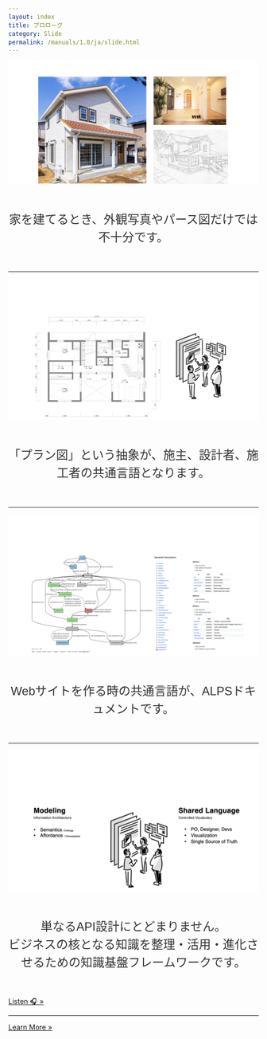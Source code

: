 ```yaml
---
layout: index
title: プロローグ
category: Slide
permalink: /manuals/1.0/ja/slide.html
---
```


<style>

.description {
    font-size: 24px;
    line-height: 1.5;
    color: #333;
    margin: 0;
    text-align: center;
    margin-top: 50px;
    margin-bottom: 50px;

    font-family: "Noto Sans JP", "Yu Gothic", "游ゴシック", YuGothic, "游ゴシック体", "ヒラギノ角ゴ Pro W3", sans-serif;
}
</style>

<img class="crop-image" src="/images/slide/app-state-diagram.001.jpeg" alt="家の外観写真、内観写真、パース図を並べた画像。完成予想図だけでは不十分なことを示している">
<p class="description">家を建てるとき、外観写真やパース図だけでは不十分です。</p>

---

<img src="/images/slide/app-state-diagram.002.jpeg" alt="間取り図とそれを囲んで議論する3人の人物のイラスト。間取り図が共通言語として機能することを示している">
<p class="description">「プラン図」という抽象が、施主、設計者、施工者の共通言語となります。</p>

---

<img src="/images/slide/app-state-diagram.003.jpeg" alt="ALPSの状態遷移図と、それに関連するセマンティックデスクリプターの一覧。Webサイト構築における共通言語としてのALPSを示している">
<p class="description">Webサイトを作る時の共通言語が、ALPSドキュメントです。</p>

---

<img src="/images/slide/app-state-diagram.004.jpeg" alt="左側にモデリングの要素（セマンティクス/オントロジー、アフォーダンス/振付）、右側に共有言語の特徴（PO、デザイナー、開発者間の共通言語、可視化、単一の情報源）を示した図">
<p class="description">単なるAPI設計にとどまりません。<br>ビジネスの核となる知識を整理・活用・進化させるための知識基盤フレームワークです。</p>

<a class="btn btn-light" id="listen" href="/audio/ja/alps.mp3">
    Listen 🎧 &raquo;
</a>

---

<a class="intl btn btn-light" id="learn" href="/manuals/1.0/en/index.html">
    Learn More &raquo;
</a>
<script src="/js/switch_intl.js"></script>
<script src="/js/speach.js"></script>


